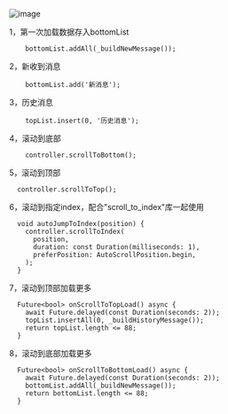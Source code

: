 ![image](https://github.com/hrxiang/chat_listview/images/a.gif)

1，第一次加载数据存入bottomList

```
    bottomList.addAll(_buildNewMessage());
```

2，新收到消息

```
    bottomList.add('新消息');
```

3，历史消息

```
    topList.insert(0, '历史消息');
```

4，滚动到底部

```
    controller.scrollToBottom();
```

5，滚动到顶部

```
  controller.scrollToTop();
```

6，滚动到指定index，配合"scroll_to_index"库一起使用

```
  void autoJumpToIndex(position) {
    controller.scrollToIndex(
      position,
      duration: const Duration(milliseconds: 1),
      preferPosition: AutoScrollPosition.begin,
    );
  }
```

7，滚动到顶部加载更多

```
  Future<bool> onScrollToTopLoad() async {
    await Future.delayed(const Duration(seconds: 2));
    topList.insertAll(0, _buildHistoryMessage());
    return topList.length <= 88;
  }
```

8，滚动到底部加载更多

```
  Future<bool> onScrollToBottomLoad() async {
    await Future.delayed(const Duration(seconds: 2));
    bottomList.addAll(_buildNewMessage());
    return bottomList.length <= 88;
  }
```